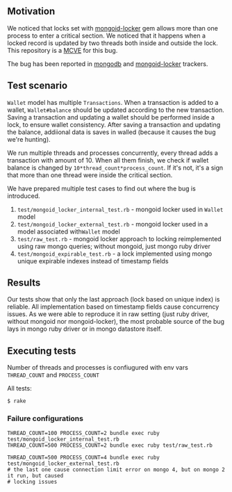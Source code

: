 ## Motivation

We noticed that locks set with [mongoid-locker](https://github.com/mongoid/mongoid-locker) gem allows more than one process
to enter a critical section. We noticed that it happens when a locked record is updated by two threads
both inside and outside the lock.
This repository is a [MCVE](https://stackoverflow.com/help/mcve) for this bug.

The bug has been reported in [mongodb](https://jira.mongodb.org/browse/RUBY-1645) and [mongoid-locker](https://github.com/mongoid/mongoid-locker/issues/76) trackers.

## Test scenario

`Wallet` model has multiple `Transactions`. When a transaction is added to a wallet, `Wallet#balance` should
be updated according to the new transaction. Saving a transaction and updating a wallet should be performed
inside a lock, to ensure wallet consistency. After saving a transaction and updating the balance, addiional
data is saves in walled (because it causes the bug we're hunting).

We run multiple threads and processes concurrently, every thread adds a transaction with amount of 10.
When all them finish, we check if wallet balance is changed by `10*thread_count*process_count`. If it's
not, it's a sign that more than one thread were inside the critical section.

We have prepared multiple test cases to find out where the bug is introduced.

1. `test/mongoid_locker_internal_test.rb` - mongoid locker used in `Wallet` model
1. `test/mongoid_locker_external_test.rb` - mongoid locker used in a model associated with`Wallet` model
1. `test/raw_test.rb` - mongoid locker approach to locking reimplemented using raw mongo queries;
without mongoid, just mongo ruby driver
1. `test/mongoid_expirable_test.rb` - a lock implemented using mongo unique expirable indexes instead of timestamp fields

## Results

Our tests show that only the last approach (lock based on unique index) is reliable. All implementation based on timestamp fields cause concurrency issues. As we were able to reproduce it in raw setting (just ruby driver, without mongoid nor mongoid-locker), the most probable source of the bug lays in mongo ruby driver or in mongo datastore itself.

## Executing tests

Number of threads and processes is confiugured with env vars  `THREAD_COUNT` and `PROCESS_COUNT`

All tests:
```
$ rake
```

### Failure configurations
```
THREAD_COUNT=100 PROCESS_COUNT=2 bundle exec ruby test/mongoid_locker_internal_test.rb
THREAD_COUNT=500 PROCESS_COUNT=2 bundle exec ruby test/raw_test.rb

THREAD_COUNT=500 PROCESS_COUNT=4 bundle exec ruby test/mongoid_locker_external_test.rb
# the last one cause connection limit error on mongo 4, but on mongo 2 it run, but caused
# locking issues
```
